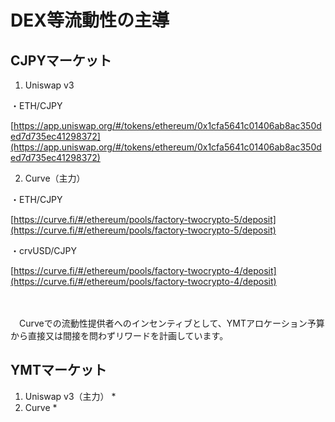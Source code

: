 # DEX等流動性の主導

## CJPYマーケット

1. Uniswap v3

・ETH/CJPY

[https://app.uniswap.org/#/tokens/ethereum/0x1cfa5641c01406ab8ac350ded7d735ec41298372](https://app.uniswap.org/#/tokens/ethereum/0x1cfa5641c01406ab8ac350ded7d735ec41298372)





2. Curve（主力）

・ETH/CJPY

[https://curve.fi/#/ethereum/pools/factory-twocrypto-5/deposit](https://curve.fi/#/ethereum/pools/factory-twocrypto-5/deposit)

・crvUSD/CJPY

[https://curve.fi/#/ethereum/pools/factory-twocrypto-4/deposit](https://curve.fi/#/ethereum/pools/factory-twocrypto-4/deposit)

　

　Curveでの流動性提供者へのインセンティブとして、YMTアロケーション予算から直接又は間接を問わずリワードを計画しています。

## YMTマーケット

1. Uniswap v3（主力）
   *
2. Curve
   *







